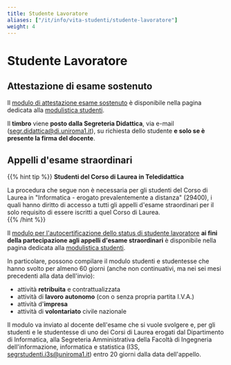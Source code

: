 ```yaml
---
title: Studente Lavoratore
aliases: ["/it/info/vita-studenti/studente-lavoratore"]
weight: 4
---
```


# Studente Lavoratore

## Attestazione di esame sostenuto

Il [modulo di attestazione esame sostenuto](https://corsidilaurea.uniroma1.it/sites/default/files/attestazione_esame_0.pdf) è disponibile nella pagina dedicata alla [modulistica studenti](https://www.uniroma1.it/it/pagina/modulistica-studenti). 

Il **timbro** viene **posto dalla Segreteria Didattica**, via e-mail (segr.didattica@di.uniroma1.it), su richiesta dello studente **e solo se è presente la firma del docente**.

## Appelli d'esame straordinari

{{% hint tip %}}
<i class="fa-solid fa-lightbulb" style="color: #238636;"></i> **Studenti del Corso di Laurea in Teledidattica**

La procedura che segue non è necessaria per gli studenti del Corso di Laurea in "Informatica - erogato prevalentemente a distanza" (29400), i quali hanno diritto di accesso a tutti gli appelli d'esame straordinari per il solo requisito di essere iscritti a quel Corso di Laurea.  
{{% /hint %}}

Il [modulo per l'autocertificazione dello status di studente lavoratore](https://www.uniroma1.it/sites/default/files/field_file_allegati/autocertificazione_lavoratore_0.pdf) **ai fini della partecipazione agli appelli d'esame straordinari** è disponibile nella pagina dedicata alla [modulistica studenti](https://www.uniroma1.it/it/pagina/modulistica-studenti).

In particolare, possono compilare il modulo studenti e studentesse che hanno svolto per almeno 60 giorni (anche non continuativi, ma nei sei mesi precedenti alla data dell'invio):
- attività **retribuita** e contrattualizzata
- attività di **lavoro autonomo** (con o senza propria partita I.V.A.)
- attività d'**impresa**
- attività di **volontariato** civile nazionale

Il modulo va inviato al docente dell'esame che si vuole svolgere e, per gli studenti e le studentesse di uno dei Corsi di Laurea erogati dal Dipartimento di Informatica, alla Segreteria Amministrativa della Facoltà di Ingegneria dell'informazione, informatica e statistica (I3S, segrstudenti.i3s@uniroma1.it) entro 20 giorni dalla data dell'appello.
